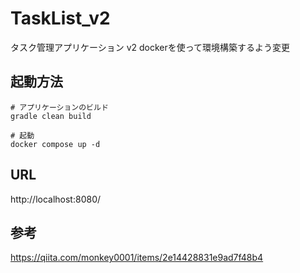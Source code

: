 # TaskList_v2
タスク管理アプリケーション v2
dockerを使って環境構築するよう変更

## 起動方法
```
# アプリケーションのビルド
gradle clean build

# 起動
docker compose up -d
```

## URL
http://localhost:8080/

## 参考
https://qiita.com/monkey0001/items/2e14428831e9ad7f48b4
